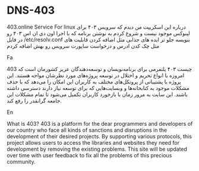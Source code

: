 # DNS-403
403.online Service For linux
درباره این اسکریپت من دیدم که سرویس ۴۰۳ برای لینوکس موجود نیست و شروع کردم به نوشتن برنامه که با اجرا اون دی ان اس ۴۰۳ رو در فایل /etc/resolv.conf بنویسه جلو تر ایده های جذابی مثل اضافه کردن قابلیت های مثل چک کدن ادرس و درخواست ساپورت سرویس رو بهش اضافه کردم

Fa

403 چیست
۴۰۳ پلتفرمی برای برنامه‌نویسان و توسعه‌دهندگان عزیز کشورمان است که امروزه با انواع تحریم و اختلال در توسعه پروژه‌های مورد نظرشان مواجه هستند. این پروژه با پشتیبانی از پروتکل‌های مختلف به کاربران این امکان را می‌دهد که با حذف مشکلات موجود به کتابخانه‌ها و وبسایت‌هایی که برای توسعه نیاز دارند دسترسی داشته باشند. این سایت به مرور زمان با بازخورد کاربران تکمیل می‌شود تا تمام مشکلات این جامعه گرانقدر را رفع کند.

En

What is 403?
403 is a platform for the dear programmers and developers of our country who face all kinds of sanctions and disruptions in the development of their desired projects. By supporting various protocols, this project allows users to access the libraries and websites they need for development by removing the existing problems. This site will be updated over time with user feedback to fix all the problems of this precious community.

